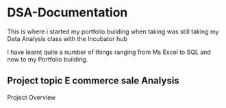 # DSA-Documentation

This is where i started my portfolio building when taking  was still taking my Data Analysis class with the Incubator hub

I have learnt quite a number of things ranging from Ms Excel to SQL and now to my Portfolio building.

## Project topic E commerce sale Analysis

Project Overview
